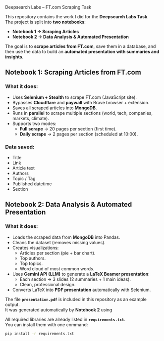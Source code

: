 Deepsearch Labs – FT.com Scraping Task


This repository contains the work I did for the **Deepsearch Labs Task**.  
The project is split into **two notebooks**: 

- **Notebook 1 → Scraping Articles**  
- **Notebook 2 → Data Analysis & Automated Presentation**

The goal is to **scrape articles from FT.com**, save them in a database, and then use the data to build an **automated presentation with summaries and insights**.  

## Notebook 1: Scraping Articles from FT.com  

### What it does:
- Uses **Selenium + Stealth** to scrape FT.com (JavaScript site).  
- Bypasses **Cloudflare** and **paywall** with Brave browser + extension.  
- Saves all scraped articles into **MongoDB**.  
- Runs in **parallel** to scrape multiple sections (world, tech, companies, markets, climate).  
- Supports two modes:  
  - **Full scrape** → 20 pages per section (first time).  
  - **Daily scrape** → 2 pages per section (scheduled at 10:00).
 
### Data saved:
- Title  
- Link  
- Article text 
- Authors  
- Topic / Tag  
- Published datetime  
- Section

## Notebook 2: Data Analysis & Automated Presentation  


### What it does:
- Loads the scraped data from **MongoDB** into Pandas.  
- Cleans the dataset (removes missing values).  
- Creates visualizations:  
  - Articles per section (pie + bar chart).  
  - Top authors.  
  - Top topics.  
  - Word cloud of most common words.  
- Uses **Gemini API (LLM)** to generate a **LaTeX Beamer presentation**:  
  - Each section → 3 slides (2 summaries + 1 main ideas).  
  - Clean, professional design.  
- Converts LaTeX into **PDF presentation** automatically with Selenium.

The file **`presentation.pdf`** is included in this repository as an example output.  
It was generated automatically by **Notebook 2** using


All required libraries are already listed in **`requirements.txt`**.  
You can install them with one command:  

```bash
pip install -r requirements.txt




